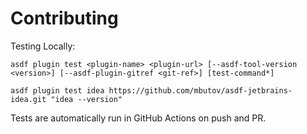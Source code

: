 # Contributing

Testing Locally:

```shell
asdf plugin test <plugin-name> <plugin-url> [--asdf-tool-version <version>] [--asdf-plugin-gitref <git-ref>] [test-command*]

asdf plugin test idea https://github.com/mbutov/asdf-jetbrains-idea.git "idea --version"
```

Tests are automatically run in GitHub Actions on push and PR.
